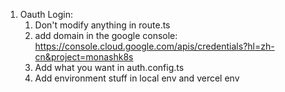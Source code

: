 1. Oauth Login:
   1. Don't modify anything in route.ts
   2. add domain in the google console: https://console.cloud.google.com/apis/credentials?hl=zh-cn&project=monashk8s
   3. Add what you want in auth.config.ts
   4. Add environment stuff in local env and vercel env
